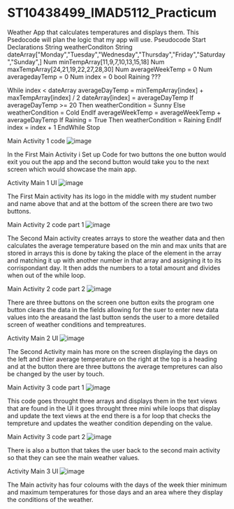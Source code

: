 # ST10438499_IMAD5112_Practicum
Weather App that calculates temperatures and displays them.
This Psedocode will plan the logic that my app will use.
Pseudocode
Start
 Declarations
 String weatherConditon
 String dateArray["Monday","Tuesday","Wednesday","Thursday","Friday","Saturday","Sunday",]
 Num minTempArray[11,9,7,10,13,15,18]
 Num maxTempArray[24,21,19,22,27,28,30]
 Num averageWeekTemp = 0
 Num averagedayTemp = 0
 Num index = 0
 bool Raining ???
 

 While index < dateArray 
   averageDayTemp = minTempArray[index] + maxTempArray[index] / 2
   dateArray[index] = averageDayTemp
   If averageDayTemp >= 20 Then
     weatherCondition = Sunny
   Else
     weatherCondition = Cold
   EndIf
   averageWeekTemp = averageWeekTemp + averageDayTemp
   If Raining = True Then
     weatherCondition = Raining
   EndIf
   index = index + 1
 EndWhile
Stop

Main Activity 1 code 
![image](https://github.com/OliverDixon5/ST10438499_IMAD5112_Practicum/assets/164025499/7208c592-ceaf-4d00-9811-1db24b3205ea)

In the First Main Activity i Set up Code for two buttons the one button would exit you out the app and the second button would take you to the next screen which would showcase the main app.

Activity Main 1 UI
![image](https://github.com/OliverDixon5/ST10438499_IMAD5112_Practicum/assets/164025499/df8407f3-8224-43d8-83a7-74b936b12db4)

The First Main activity has its logo in the middle with my student number and name above that and at the bottom of the screen there are two two buttons.

Main Activity 2 code part 1
![image](https://github.com/OliverDixon5/ST10438499_IMAD5112_Practicum/assets/164025499/fba4ac23-125d-4f0d-911a-8e4d3d04a37a)

The Second Main activity creates arrays to store the weather data and then calculates the average temperature based on the min and max units that are stored in arrays this is done by taking the place of the element in the array and matching it up with another number in that array and assigning it to its corrispondant day. It then adds the numbers to a total amount and divides when out of the while loop.

Main Activity 2 code part 2
![image](https://github.com/OliverDixon5/ST10438499_IMAD5112_Practicum/assets/164025499/93fef90f-918d-4c53-b0b6-735d66d62c55)

There are three buttons on the screen one button exits the program one button clears the data in the fields allowing for the suer to enter new data values into the areasand the last button sends the user to a more detailed screen of weather conditions and tempreatures.

Activity Main 2 UI
![image](https://github.com/OliverDixon5/ST10438499_IMAD5112_Practicum/assets/164025499/92d64324-f8fe-4a15-9d71-92e6c8c95fc0)

The Second Activity main has more on the screen displaying the days on the left and thier average temperature on the right at the top is a heading and at the button there are three buttons the average tempretures can also be changed by the user by touch.

Main Activity 3 code part 1
![image](https://github.com/OliverDixon5/ST10438499_IMAD5112_Practicum/assets/164025499/ce376e27-af83-4b1c-8aaf-e22d8e0bbbb4)

This code goes throught three arrays and displays them in the text views that are found in the UI it goes throught three mini while loops that display and update the text views  at the end there is a for loop that checks the tempreture and updates the weather condition depending on the value.

Main Activity 3 code part 2
![image](https://github.com/OliverDixon5/ST10438499_IMAD5112_Practicum/assets/164025499/6910b6ad-db3b-44a2-8474-227105c74c5c)

There is also a button that takes the user back to the second main activity so that they can see the main weather values.

Activity Main 3 UI
![image](https://github.com/OliverDixon5/ST10438499_IMAD5112_Practicum/assets/164025499/d4c38beb-e2bc-4bf5-8e92-342c98b7d16a)

The Main activity has four coloums with the days of the week thier minimum and maximum temperatures for those days and an area where they display the conditions of the weather.










